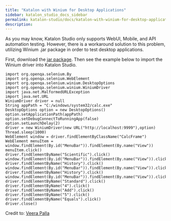 ```yaml
---
title: "Katalon with Winium for Desktop Applications" 
sidebar: katalon_studio_docs_sidebar
permalink: katalon-studio/docs/katalon-with-winium-for-desktop-applications.html 
description: 
---
```

As you may know, Katalon Studio only supports WebUI, Mobile, and API automation testing. However, there is a workaround solution to this problem, utilizing Winium .jar package in order to test desktop applications.

First, download the [jar package](https://jar-download.com/?search_box=com.github.2gis.winium). Then see the example below to import the Winium driver into Katalon Studio.

```
import org.openqa.selenium.By
import org.openqa.selenium.WebElement
import org.openqa.selenium.winium.DesktopOptions
import org.openqa.selenium.winium.WiniumDriver
import java.net.MalformedURLException
import java.net.URL
WiniumDriver driver = null
String appPath = "C:/windows/system32/calc.exe"
DesktopOptions option = new DesktopOptions()
option.setApplicationPath(appPath)
option.setDebugConnectToRunningApp(false)
option.setLaunchDelay(2)
driver = new WiniumDriver(new URL("http://localhost:9999"),option)
Thread.sleep(1000)
WebElement window = driver.findElementByClassName("CalcFrame")
WebElement menuItem = window.findElement(By.id("MenuBar")).findElement(By.name("View"))
menuItem.click()
driver.findElementByName("Scientific").click()
window.findElement(By.id("MenuBar")).findElement(By.name("View")).click()
driver.findElementByName("History").click()
window.findElement(By.id("MenuBar")).findElement(By.name("View")).click()
driver.findElementByName("History").click()
window.findElement(By.id("MenuBar")).findElement(By.name("View")).click()
driver.findElementByName("Standard").click()
driver.findElementByName("4").click()
driver.findElementByName("Add").click()
driver.findElementByName("5").click()
driver.findElementByName("Equals").click()
driver.close()
```

Credit to: [Veera Palla](https://forum.katalon.com/discussion/8457/katalon-with-winium)